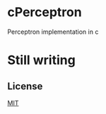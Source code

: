 # cPerceptron
Perceptron implementation in c
# Still writing
## License
[MIT](https://github.com/vtarale/cPerceptron/blob/main/LICENSE)
